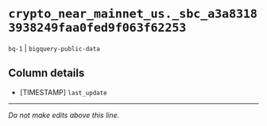 # `crypto_near_mainnet_us._sbc_a3a83183938249faa0fed9f063f62253`
`bq-1` | `bigquery-public-data`

## Column details
* [TIMESTAMP] `last_update`

-------------------------------------------------------------------------------
*Do not make edits above this line.*
